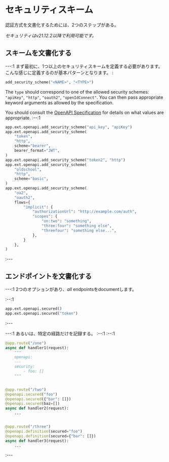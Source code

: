 # セキュリティスキーム

認証方式を文書化するためには、2つのステップがある。

_セキュリティはv21.12.2以降で利用可能です。_

## スキームを文書化する

---:1 まず最初に、1つ以上のセキュリティスキームを定義する必要があります。 こんな感じに定義するのが基本パターンとなります。 :

```python
add_security_scheme("<NAME>", "<TYPE>")
```

The `type` should correspond to one of the allowed security schemes: `"apiKey"`, `"http"`, `"oauth2"`, `"openIdConnect"`. You can then pass appropriate keyword arguments as allowed by the specification.

You should consult the [OpenAPI Specification](https://swagger.io/specification/) for details on what values are appropriate. :--:1
```python
app.ext.openapi.add_security_scheme("api_key", "apiKey")
app.ext.openapi.add_security_scheme(
    "token",
    "http",
    scheme="bearer",
    bearer_format="JWT",
)
app.ext.openapi.add_security_scheme("token2", "http")
app.ext.openapi.add_security_scheme(
    "oldschool",
    "http",
    scheme="basic",
)
app.ext.openapi.add_security_scheme(
    "oa2",
    "oauth2",
    flows={
        "implicit": {
            "authorizationUrl": "http://example.com/auth",
            "scopes": {
                "on:two": "something",
                "three:four": "something else",
                "threefour": "something else...",
            },
        }
    },
)
```
:---

## エンドポイントを文書化する

---:1 2つのオプションがあり、_all_ endpointsをdocumentします。

:--:1
```python
app.ext.openapi.secured()
app.ext.openapi.secured("token")
```
:---

---:1 あるいは、特定の経路だけを記録する。 :--:1 :--:1
```python
@app.route("/one")
async def handler1(request):
    """
    openapi:
    ---
    security:
        - foo: []
    """


@app.route("/two")
@openapi.secured("foo")
@openapi.secured({"bar": []})
@openapi.secured(baz=[])
async def handler2(request):
    ...


@app.route("/three")
@openapi.definition(secured="foo")
@openapi.definition(secured={"bar": []})
async def handler3(request):
    ...
```
:---
